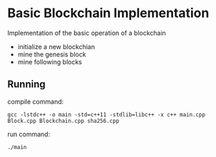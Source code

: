 # Basic Blockchain Implementation

Implementation of the basic operation of a blockchain

- initialize a new blockchian
- mine the genesis block
- mine following blocks

## Running

compile command:

```
gcc -lstdc++ -o main -std=c++11 -stdlib=libc++ -x c++ main.cpp Block.cpp Blockchain.cpp sha256.cpp
```

run command:

```
./main
```
